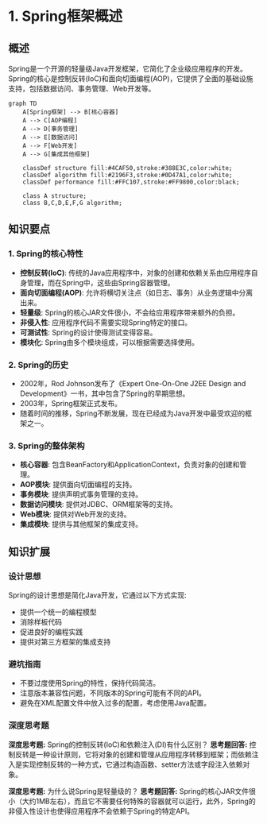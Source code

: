 # 1. Spring框架概述

## 概述
Spring是一个开源的轻量级Java开发框架，它简化了企业级应用程序的开发。Spring的核心是控制反转(IoC)和面向切面编程(AOP)，它提供了全面的基础设施支持，包括数据访问、事务管理、Web开发等。

```mermaid
graph TD
    A[Spring框架] --> B[核心容器]
    A --> C[AOP编程]
    A --> D[事务管理]
    A --> E[数据访问]
    A --> F[Web开发]
    A --> G[集成其他框架]

    classDef structure fill:#4CAF50,stroke:#388E3C,color:white;
    classDef algorithm fill:#2196F3,stroke:#0D47A1,color:white;
    classDef performance fill:#FFC107,stroke:#FF9800,color:black;

    class A structure;
    class B,C,D,E,F,G algorithm;
```

## 知识要点
### 1. Spring的核心特性
- **控制反转(IoC)**: 传统的Java应用程序中，对象的创建和依赖关系由应用程序自身管理，而在Spring中，这些由Spring容器管理。
- **面向切面编程(AOP)**: 允许将横切关注点（如日志、事务）从业务逻辑中分离出来。
- **轻量级**: Spring的核心JAR文件很小，不会给应用程序带来额外的负担。
- **非侵入性**: 应用程序代码不需要实现Spring特定的接口。
- **可测试性**: Spring的设计使得测试变得容易。
- **模块化**: Spring由多个模块组成，可以根据需要选择使用。

### 2. Spring的历史
- 2002年，Rod Johnson发布了《Expert One-On-One J2EE Design and Development》一书，其中包含了Spring的早期思想。
- 2003年，Spring框架正式发布。
- 随着时间的推移，Spring不断发展，现在已经成为Java开发中最受欢迎的框架之一。

### 3. Spring的整体架构
- **核心容器**: 包含BeanFactory和ApplicationContext，负责对象的创建和管理。
- **AOP模块**: 提供面向切面编程的支持。
- **事务模块**: 提供声明式事务管理的支持。
- **数据访问模块**: 提供对JDBC、ORM框架等的支持。
- **Web模块**: 提供对Web开发的支持。
- **集成模块**: 提供与其他框架的集成支持。

## 知识扩展
### 设计思想
Spring的设计思想是简化Java开发，它通过以下方式实现:
- 提供一个统一的编程模型
- 消除样板代码
- 促进良好的编程实践
- 提供对第三方框架的集成支持

### 避坑指南
- 不要过度使用Spring的特性，保持代码简洁。
- 注意版本兼容性问题，不同版本的Spring可能有不同的API。
- 避免在XML配置文件中放入过多的配置，考虑使用Java配置。

### 深度思考题
**深度思考题:** Spring的控制反转(IoC)和依赖注入(DI)有什么区别？
**思考题回答:** 控制反转是一种设计原则，它将对象的创建和管理从应用程序转移到框架；而依赖注入是实现控制反转的一种方式，它通过构造函数、setter方法或字段注入依赖对象。

**深度思考题:** 为什么说Spring是轻量级的？
**思考题回答:** Spring的核心JAR文件很小（大约1MB左右），而且它不需要任何特殊的容器就可以运行，此外，Spring的非侵入性设计也使得应用程序不会依赖于Spring的特定API。